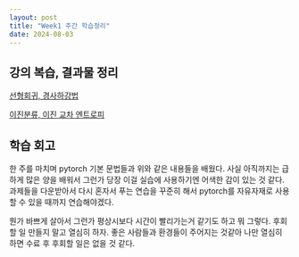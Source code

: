 ```yaml
---
layout: post
title: "Week1 주간 학습정리"
date: 2024-08-03
---
```


## 강의 복습, 결과물 정리

[선형회귀, 경사하강법](https://ardkyer.github.io/2024/08/08/%ED%95%99%EC%8A%B5%EC%A0%95%EB%A6%AC.html)

[이진분류, 이진 교차 엔트로피](https://ardkyer.github.io/2024/08/09/%ED%95%99%EC%8A%B5%EC%A0%95%EB%A6%AC.html)

## 학습 회고

한 주를 마치며 pytorch 기본 문법들과 위와 같은 내용들을 배웠다. 사실 아직까지는 급하게 많은 양을 배워서 그런가 당장 이걸 실습에 사용하기엔 어색한 감이 있는 것 같다. 과제들을 다운받아서 다시 혼자서 푸는 연습을 꾸준히 해서 pytorch를 자유자재로 사용할 수 있을 때까지 연습해야겠다.

뭔가 바쁘게 살아서 그런가 평상시보다 시간이 빨리가는거 같기도 하고 뭐 그렇다. 후회할 일 만들지 말고 열심히 하자. 좋은 사람들과 환경들이 주어지는 것같아 나만 열심히 하면 수료 후 후회할 일은 없을 것 같다.
